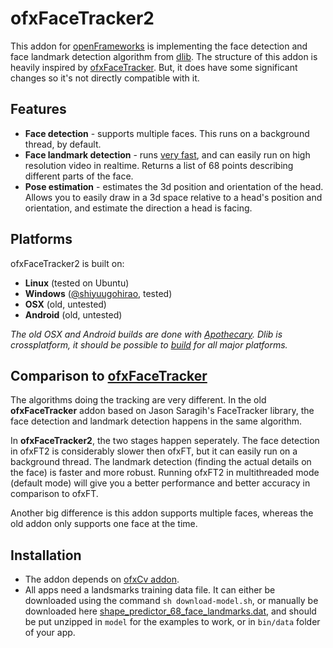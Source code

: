# ofxFaceTracker2
This addon for [openFrameworks](http://openframeworks.cc) is implementing the face detection and face landmark detection algorithm from [dlib](http://dlib.net/). 
The structure of this addon is heavily inspired by [ofxFaceTracker](https://github.com/kylemcdonald/ofxFaceTracker). But, it does have some significant changes so it's not directly compatible with it. 

## Features
- **Face detection** - supports multiple faces. This runs on a background thread, by default. 
- **Face landmark detection** - runs [very fast](http://blog.dlib.net/2014/08/real-time-face-pose-estimation.html), and can easily run on high resolution video in realtime. Returns a list of 68 points describing different parts of the face.
- **Pose estimation** - estimates the 3d position and orientation of the head. Allows you to easily draw in a 3d space relative to a head's position and orientation, and estimate the direction a head is facing. 

## Platforms
ofxFaceTracker2 is built on:
- **Linux** (tested on Ubuntu)
- **Windows** ([@shiyuugohirao](https://github.com/shiyuugohirao/ofxFaceTracker2), tested)
- **OSX** (old, untested)
- **Android** (old, untested) 

*The old OSX and Android builds are done with [Apothecary](https://github.com/openframeworks/openFrameworks/tree/master/scripts/apothecary). Dlib is crossplatform, it should be possible to [build](http://dlib.net/compile.html) for all major platforms.*

## Comparison to [ofxFaceTracker](https://github.com/kylemcdonald/ofxFaceTracker)
The algorithms doing the tracking are very different. In the old **ofxFaceTracker** addon based on Jason Saragih's FaceTracker library, the face detection and landmark detection happens in the same algorithm. 

In **ofxFaceTracker2**, the two stages happen seperately. The face detection in ofxFT2 is considerably slower then ofxFT, but it can easily run on a background thread. The landmark detection (finding the actual details on the face) is faster and more robust. Running ofxFT2 in multithreaded mode (default mode) will give you a better performance and better accuracy in comparison to ofxFT.

Another big difference is this addon supports multiple faces, whereas the old addon only supports one face at the time. 

## Installation
- The addon depends on [ofxCv addon](https://github.com/kylemcdonald/ofxCv).
- All apps need a landsmarks training data file. It can either be downloaded using the command `sh download-model.sh`, or manually be downloaded here [shape_predictor_68_face_landmarks.dat](http://sourceforge.net/projects/dclib/files/dlib/v18.10/shape_predictor_68_face_landmarks.dat.bz2), and should be put unzipped in `model` for the examples to work, or in `bin/data` folder of your app. 


